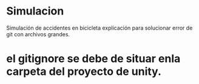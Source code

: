 # Simulacion
Simulación de accidentes en bicicleta
explicación para solucionar error de git con archivos grandes.

# el gitignore se debe de situar enla carpeta del proyecto de unity.
